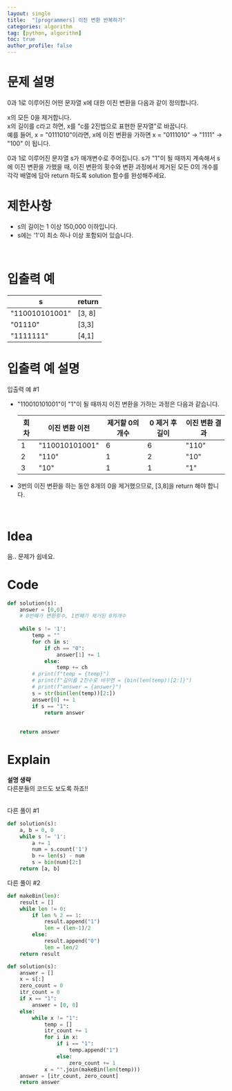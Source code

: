 ```yaml
---
layout: single
title:  "[programmers] 이진 변환 반복하기"
categories: algorithm
tag: [python, algorithm]
toc: true
author_profile: false
---
```



# 문제 설명
0과 1로 이루어진 어떤 문자열 x에 대한 이진 변환을 다음과 같이 정의합니다.<br/>

x의 모든 0을 제거합니다.<br/>
x의 길이를 c라고 하면, x를 "c를 2진법으로 표현한 문자열"로 바꿉니다.<br/>
예를 들어, x = "0111010"이라면, x에 이진 변환을 가하면 x = "0111010" -> "1111" -> "100" 이 됩니다.<br/>

0과 1로 이루어진 문자열 s가 매개변수로 주어집니다. s가 "1"이 될 때까지 계속해서 s에 이진 변환을 가했을 때, 이진 변환의 횟수와 변환 과정에서 제거된 모든 0의 개수를 각각 배열에 담아 return 하도록 solution 함수를 완성해주세요.
<br/>


# 제한사항
<ul>
<li>s의 길이는 1 이상 150,000 이하입니다.</li>
<li>s에는 '1'이 최소 하나 이상 포함되어 있습니다.</li>
</ul>
<br/>







# 입출력 예

<table class="tg">
<thead>
  <tr>
    <th class="tg-0pky">s</th>
    <th class="tg-0lax">return</th>
  </tr>
</thead>
<tbody>
  <tr>
    <td class="tg-0lax">"110010101001"</td>
    <td class="tg-0lax">[3, 8]</td>
    
  </tr>
  <tr>
    <td class="tg-0lax">"01110"</td>
    <td class="tg-0lax">[3,3]</td>
    
  </tr>
  <tr>
    <td class="tg-0lax">"1111111"</td>
    <td class="tg-0lax">[4,1]</td>
    
  </tr>

</tbody>
</table>


# 입출력 예 설명
입출력 예 #1
<ul>
<li>"110010101001"이 "1"이 될 때까지 이진 변환을 가하는 과정은 다음과 같습니다.</li>
<table class="tg">
<thead>
  <tr>
    <th class="tg-0pky">회차</th>
    <th class="tg-0lax">이진 변환 이전</th>
    <th class="tg-0lax">제거할 0의 개수</th>
    <th class="tg-0lax">0 제거 후 길이</th>
    <th class="tg-0lax">이진 변환 결과</th>
  </tr>
</thead>
<tbody>
  <tr>
    <td class="tg-0lax">1</td>
    <td class="tg-0lax">"110010101001"</td>
    <td class="tg-0lax">6</td>
    <td class="tg-0lax">6</td>
    <td class="tg-0lax">"110"</td>
  </tr>
  <tr>
    <td class="tg-0lax">2</td>
    <td class="tg-0lax">"110"</td>
    <td class="tg-0lax">1</td>
    <td class="tg-0lax">2</td>
    <td class="tg-0lax">"10"</td>
  </tr>
  <tr>
    <td class="tg-0lax">3</td>
    <td class="tg-0lax">"10"</td>
    <td class="tg-0lax">1</td>
    <td class="tg-0lax">1</td>
    <td class="tg-0lax">"1"</td>
  </tr>

</tbody>
</table>
<li>3번의 이진 변환을 하는 동안 8개의 0을 제거했으므로, [3,8]을 return 해야 합니다.</li>
</ul>

<br/>


# Idea
<p>음.. 문제가 쉽네요.
</p>


# Code
```python
def solution(s):
    answer = [0,0]
    # 0번째가 변환횟수, 1번째가 제거된 0의개수
    
    while s != '1':
        temp = ""
        for ch in s:
            if ch == "0":
                answer[1] += 1
            else:
                temp += ch
        # print(f"temp = {temp}")
        # print(f"길이를 2진수로 바꾸면 = {bin(len(temp))[2:]}")
        # print(f"answer = {answer}")
        s = str(bin(len(temp))[2:])
        answer[0] += 1
        if s == "1":
            return answer
            
        
    return answer
```

# Explain
<strong>설명 생략</strong><br/>
다른분들의 코드도 보도록 하죠!!<br/>
<br/>

다른 풀이 #1

```python
def solution(s):
    a, b = 0, 0
    while s != '1':
        a += 1
        num = s.count('1')
        b += len(s) - num
        s = bin(num)[2:]
    return [a, b]
```
다른 풀이 #2
```python
def makeBin(len):
    result = []
    while len != 0:
        if len % 2 == 1:
            result.append("1")
            len = (len-1)/2
        else:
            result.append("0")
            len = len/2
    return result

def solution(s):
    answer = []
    x = s[:]
    zero_count = 0
    itr_count = 0
    if x == "1":
        answer = [0, 0]
    else:
        while x != "1":
            temp = []
            itr_count += 1
            for i in x:
                if i == "1":
                    temp.append("1")
                else:
                    zero_count += 1
            x = "".join(makeBin(len(temp)))
    answer = [itr_count, zero_count]
    return answer
```


<!-- # References
<ul>
  <li><a href="https://www.geeksforgeeks.org/python-all-possible-n-combination-tuples/" target="_blank">https://www.geeksforgeeks.org/python-all-possible-n-combination-tuples/</a></li>
  <li><a href="https://www.geeksforgeeks.org/python-all-pair-combinations-of-2-tuples/" target="_blank">https://www.geeksforgeeks.org/python-all-pair-combinations-of-2-tuples/</a></li>
  
</ul>   -->
